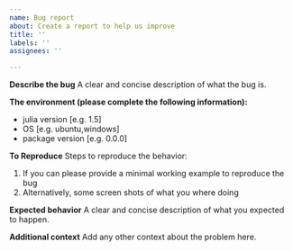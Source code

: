 ```yaml
---
name: Bug report
about: Create a report to help us improve
title: ''
labels: ''
assignees: ''

---
```


**Describe the bug**
A clear and concise description of what the bug is.

**The environment (please complete the following information):**
 - julia version [e.g. 1.5]
 - OS [e.g. ubuntu,windows]
 - package version [e.g. 0.0.0]

**To Reproduce**
Steps to reproduce the behavior:
1. If you can please provide a minimal working example to reproduce the bug
2. Alternatively, some screen shots of what you where doing

**Expected behavior**
A clear and concise description of what you expected to happen.

**Additional context**
Add any other context about the problem here.
